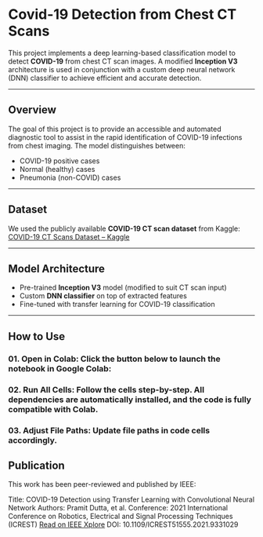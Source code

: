 # Covid-19 Detection from Chest CT Scans

This project implements a deep learning-based classification model to detect **COVID-19** from chest CT scan images. A modified **Inception V3** architecture is used in conjunction with a custom deep neural network (DNN) classifier to achieve efficient and accurate detection.

---

## Overview

The goal of this project is to provide an accessible and automated diagnostic tool to assist in the rapid identification of COVID-19 infections from chest imaging. The model distinguishes between:

- COVID-19 positive cases
- Normal (healthy) cases
- Pneumonia (non-COVID) cases

---

## Dataset

We used the publicly available **COVID-19 CT scan dataset** from Kaggle:  
[COVID-19 CT Scans Dataset – Kaggle](https://www.kaggle.com/andrewmvd/covid19-ct-scans)

---

## Model Architecture

- Pre-trained **Inception V3** model (modified to suit CT scan input)
- Custom **DNN classifier** on top of extracted features
- Fine-tuned with transfer learning for COVID-19 classification

---

## How to Use 
### 01. Open in Colab: Click the button below to launch the notebook in Google Colab:

### 02. Run All Cells: Follow the cells step-by-step. All dependencies are automatically installed, and the code is fully compatible with Colab.

### 03. Adjust File Paths: Update file paths in code cells accordingly.

## Publication
This work has been peer-reviewed and published by IEEE:

Title: COVID-19 Detection using Transfer Learning with Convolutional Neural Network
Authors: Pramit Dutta, et al.
Conference: 2021 International Conference on Robotics, Electrical and Signal Processing Techniques (ICREST)
[Read on IEEE Xplore](https://ieeexplore.ieee.org/document/9331029)
DOI: 10.1109/ICREST51555.2021.9331029
